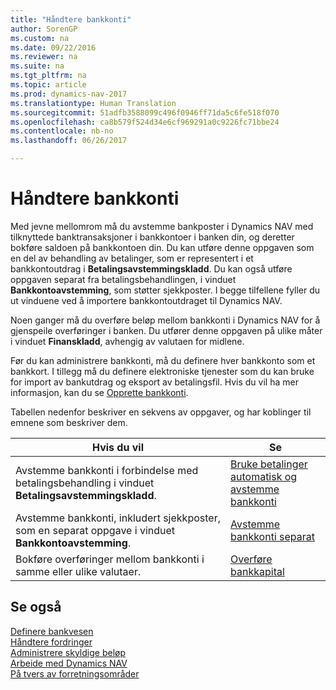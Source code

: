 ```yaml
---
title: "Håndtere bankkonti"
author: SorenGP
ms.custom: na
ms.date: 09/22/2016
ms.reviewer: na
ms.suite: na
ms.tgt_pltfrm: na
ms.topic: article
ms.prod: dynamics-nav-2017
ms.translationtype: Human Translation
ms.sourcegitcommit: 51adfb3588099c496f0946ff71da5c6fe518f070
ms.openlocfilehash: ca8b579f524d34e6cf969291a0c9226fc71bbe24
ms.contentlocale: nb-no
ms.lasthandoff: 06/26/2017

---
```


# <a name="manage-bank-accounts"></a>Håndtere bankkonti
Med jevne mellomrom må du avstemme bankposter i Dynamics NAV med tilknyttede banktransaksjoner i bankkontoer i banken din, og deretter bokføre saldoen på bankkontoen din. Du kan utføre denne oppgaven som en del av behandling av betalinger, som er representert i et bankkontoutdrag i **Betalingsavstemmingskladd**. Du kan også utføre oppgaven separat fra betalingsbehandlingen, i vinduet **Bankkontoavstemming**, som støtter sjekkposter. I begge tilfellene fyller du ut vinduene ved å importere bankkontoutdraget til Dynamics NAV.

Noen ganger må du overføre beløp mellom bankkonti i Dynamics NAV for å gjenspeile overføringer i banken. Du utfører denne oppgaven på ulike måter i vinduet **Finanskladd**, avhengig av valutaen for midlene.

Før du kan administrere bankkonti, må du definere hver bankkonto som et bankkort. I tillegg må du definere elektroniske tjenester som du kan bruke for import av bankutdrag og eksport av betalingsfil. Hvis du vil ha mer informasjon, kan du se [Opprette bankkonti](bank-setup-banking.md).

Tabellen nedenfor beskriver en sekvens av oppgaver, og har koblinger til emnene som beskriver dem.

|Hvis du vil |Se |
|---|----|
|Avstemme bankkonti i forbindelse med betalingsbehandling i vinduet **Betalingsavstemmingskladd**.|[Bruke betalinger automatisk og avstemme bankkonti](receivables-apply-payments-auto-reconcile-bank-accounts.md)|
|Avstemme bankkonti, inkludert sjekkposter, som en separat oppgave i vinduet **Bankkontoavstemming**.|[Avstemme bankkonti separat](bank-how-reconcile-bank-accounts-separately.md)|
|Bokføre overføringer mellom bankkonti i samme eller ulike valutaer.|[Overføre bankkapital](bank-how-transfer-bank-funds.md)
## <a name="see-also"></a>Se også  
[Definere bankvesen](bank-setup-banking.md)  
[Håndtere fordringer](receivables-manage-receivables.md)  
[Administrere skyldige beløp](payables-manage-payables.md)    
[Arbeide med Dynamics NAV](ui-work-product.md)  
[På tvers av forretningsområder](ui-across-business-areas.md)

